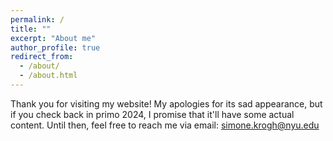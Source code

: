 ```yaml
---
permalink: /
title: ""
excerpt: "About me"
author_profile: true
redirect_from: 
  - /about/
  - /about.html
---
```



Thank you for visiting my website! My apologies for its sad appearance, but if you check back in primo 2024, I promise that it'll have some actual content. Until then, feel free to reach me via email: simone.krogh@nyu.edu 

